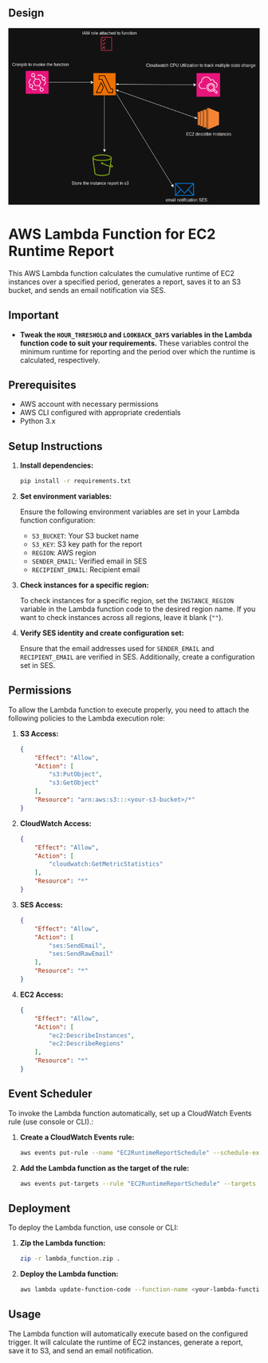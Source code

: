 ## Design
![image](vm-script-scheduler.drawio.png)



# AWS Lambda Function for EC2 Runtime Report

This AWS Lambda function calculates the cumulative runtime of EC2 instances over a specified period, generates a report, saves it to an S3 bucket, and sends an email notification via SES.

## Important

- **Tweak the `HOUR_THRESHOLD` and `LOOKBACK_DAYS` variables in the Lambda function code to suit your requirements.** These variables control the minimum runtime for reporting and the period over which the runtime is calculated, respectively.

## Prerequisites

- AWS account with necessary permissions
- AWS CLI configured with appropriate credentials
- Python 3.x

## Setup Instructions

1. **Install dependencies:**

    ```sh
    pip install -r requirements.txt
    ```

2. **Set environment variables:**

    Ensure the following environment variables are set in your Lambda function configuration:

    - `S3_BUCKET`: Your S3 bucket name
    - `S3_KEY`: S3 key path for the report
    - `REGION`: AWS region
    - `SENDER_EMAIL`: Verified email in SES
    - `RECIPIENT_EMAIL`: Recipient email

3. **Check instances for a specific region:**

    To check instances for a specific region, set the `INSTANCE_REGION` variable in the Lambda function code to the desired region name. If you want to check instances across all regions, leave it blank (`""`).

4. **Verify SES identity and create configuration set:**

    Ensure that the email addresses used for `SENDER_EMAIL` and `RECIPIENT_EMAIL` are verified in SES. Additionally, create a configuration set in SES.


## Permissions

To allow the Lambda function to execute properly, you need to attach the following policies to the Lambda execution role:

1. **S3 Access:**

    ```json
    {
        "Effect": "Allow",
        "Action": [
            "s3:PutObject",
            "s3:GetObject"
        ],
        "Resource": "arn:aws:s3:::<your-s3-bucket>/*"
    }
    ```

2. **CloudWatch Access:**

    ```json
    {
        "Effect": "Allow",
        "Action": [
            "cloudwatch:GetMetricStatistics"
        ],
        "Resource": "*"
    }
    ```

3. **SES Access:**

    ```json
    {
        "Effect": "Allow",
        "Action": [
            "ses:SendEmail",
            "ses:SendRawEmail"
        ],
        "Resource": "*"
    }
    ```

4. **EC2 Access:**

    ```json
    {
        "Effect": "Allow",
        "Action": [
            "ec2:DescribeInstances",
            "ec2:DescribeRegions"
        ],
        "Resource": "*"
    }
    ```

## Event Scheduler

To invoke the Lambda function automatically, set up a CloudWatch Events rule (use console or CLI).:

1. **Create a CloudWatch Events rule:**

    ```sh
    aws events put-rule --name "EC2RuntimeReportSchedule" --schedule-expression "cron(35 13 * * ? *)"
    ```

2. **Add the Lambda function as the target of the rule:**

    ```sh
    aws events put-targets --rule "EC2RuntimeReportSchedule" --targets "Id"="1","Arn"="<your-lambda-function-arn>"
    ```

## Deployment
 To deploy the Lambda function, use console or CLI:
1. **Zip the Lambda function:**

    ```sh
    zip -r lambda_function.zip .
    ```

2. **Deploy the Lambda function:**

    ```sh
    aws lambda update-function-code --function-name <your-lambda-function-name> --zip-file fileb://lambda_function.zip
    ```

## Usage

The Lambda function will automatically execute based on the configured trigger. It will calculate the runtime of EC2 instances, generate a report, save it to S3, and send an email notification.

